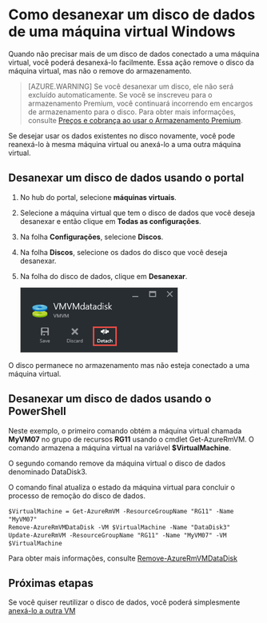<properties
	pageTitle="Desanexar um disco de dados de uma VM do Windows | Microsoft Azure"
	description="Saiba como desanexar um disco de dados de uma máquina virtual no Azure usando o modelo de implantação do Resource Manager."
	services="virtual-machines-windows"
	documentationCenter=""
	authors="cynthn"
	manager="timlt"
	editor=""
	tags="azure-service-management"/>

<tags
	ms.service="virtual-machines-windows"
	ms.workload="infrastructure-services"
	ms.tgt_pltfrm="vm-windows"
	ms.devlang="na"
	ms.topic="article"
	ms.date="06/02/2016"
	ms.author="cynthn"/>



# Como desanexar um disco de dados de uma máquina virtual Windows


Quando não precisar mais de um disco de dados conectado a uma máquina virtual, você poderá desanexá-lo facilmente. Essa ação remove o disco da máquina virtual, mas não o remove do armazenamento.

> [AZURE.WARNING] Se você desanexar um disco, ele não será excluído automaticamente. Se você se inscreveu para o armazenamento Premium, você continuará incorrendo em encargos de armazenamento para o disco. Para obter mais informações, consulte [Preços e cobrança ao usar o Armazenamento Premium](../storage/storage-premium-storage.md#pricing-and-billing).

Se desejar usar os dados existentes no disco novamente, você pode reanexá-lo à mesma máquina virtual ou anexá-lo a uma outra máquina virtual.


## Desanexar um disco de dados usando o portal

1. No hub do portal, selecione **máquinas virtuais**.

2. Selecione a máquina virtual que tem o disco de dados que você deseja desanexar e então clique em **Todas as configurações**.

3. Na folha **Configurações**, selecione **Discos**.

4. Na folha **Discos**, selecione os dados do disco que você deseja desanexar.

5. Na folha do disco de dados, clique em **Desanexar**.


	![Captura de tela mostrando o botão Desanexar.](./media/virtual-machines-windows-detach-disk/detach-disk.png)

O disco permanece no armazenamento mas não esteja conectado a uma máquina virtual.


## Desanexar um disco de dados usando o PowerShell

Neste exemplo, o primeiro comando obtém a máquina virtual chamada **MyVM07** no grupo de recursos **RG11** usando o cmdlet Get-AzureRmVM. O comando armazena a máquina virtual na variável **$VirtualMachine**.

O segundo comando remove da máquina virtual o disco de dados denominado DataDisk3.

O comando final atualiza o estado da máquina virtual para concluir o processo de remoção do disco de dados.

	$VirtualMachine = Get-AzureRmVM -ResourceGroupName "RG11" -Name "MyVM07" 
	Remove-AzureRmVMDataDisk -VM $VirtualMachine -Name "DataDisk3"
	Update-AzureRmVM -ResourceGroupName "RG11" -Name "MyVM07" -VM $VirtualMachine


Para obter mais informações, consulte [Remove-AzureRmVMDataDisk](https://msdn.microsoft.com/library/mt603614.aspx)

## Próximas etapas

Se você quiser reutilizar o disco de dados, você poderá simplesmente [anexá-lo a outra VM](virtual-machines-windows-attach-disk-portal.md)

<!---HONumber=AcomDC_0608_2016-->